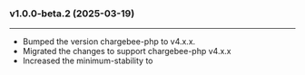 ### v1.0.0-beta.2 (2025-03-19)
* * *

* Bumped the version chargebee-php to v4.x.x.
* Migrated the changes to support chargebee-php v4.x.x 
* Increased the minimum-stability to 